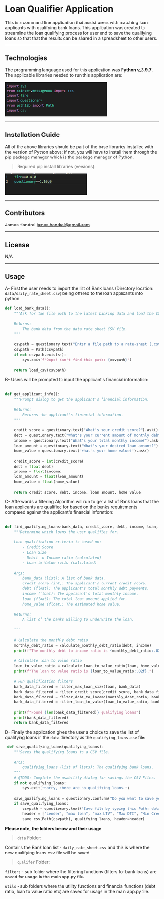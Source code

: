 # Loan Qualifier Application

This is a command line application that assist users with matching loan applicants with qualifying bank loans. This application was created to streamline the loan qualifying process for user and to save the qualifying loans so that that the results can be shared in a spreadsheet to other users.

---

## Technologies

The programming language used for this application was **Python v_3.9.7**.
The applicable libraries needed to run this application are:

![<Libraries>](./Images/Libraries%20snippit.png)

---

## Installation Guide

All of the above libraries should be part of the base libraries installed with the version of Python above; if not, you will have to install them through the pip package manager which is the package manager of Python.

>Required pip install libraries (versions):

![<PiP>](./Images/Required%20pip%20install%20Libraries.png)


---

## Contributors

James Handral
james.handral@gmail.com


---

## License


N/A

---
## Usage


A- First the user needs to import the list of Bank loans (Directory location: `data/daily_rate_sheet.csv`) being offered to the loan applicants into python:

```python
def load_bank_data():
    """Ask for the file path to the latest banking data and load the CSV file.

    Returns:
        The bank data from the data rate sheet CSV file.
    """

    csvpath = questionary.text("Enter a file path to a rate-sheet (.csv):").ask()
    csvpath = Path(csvpath)
    if not csvpath.exists():
        sys.exit(f"Oops! Can't find this path: {csvpath}")

    return load_csv(csvpath)
 ```   



B- Users will be prompted to input the applicant's financial information:

```python

def get_applicant_info():
    """Prompt dialog to get the applicant's financial information.

    Returns:
        Returns the applicant's financial information.
    """

    credit_score = questionary.text("What's your credit score?").ask()
    debt = questionary.text("What's your current amount of monthly debt?").ask()
    income = questionary.text("What's your total monthly income?").ask()
    loan_amount = questionary.text("What's your desired loan amount?").ask()
    home_value = questionary.text("What's your home value?").ask()

    credit_score = int(credit_score)
    debt = float(debt)
    income = float(income)
    loan_amount = float(loan_amount)
    home_value = float(home_value)

    return credit_score, debt, income, loan_amount, home_value
```

C- Afterwards a filtering Algorithm will run to get a list of Bank loans that the loan applicants are qualified for based on the banks requirements compared against the applicant's financial informtion:

```python

def find_qualifying_loans(bank_data, credit_score, debt, income, loan, home_value):
    """Determine which loans the user qualifies for.

    Loan qualification criteria is based on:
        - Credit Score
        - Loan Size
        - Debit to Income ratio (calculated)
        - Loan to Value ratio (calculated)

    Args:
        bank_data (list): A list of bank data.
        credit_score (int): The applicant's current credit score.
        debt (float): The applicant's total monthly debt payments.
        income (float): The applicant's total monthly income.
        loan (float): The total loan amount applied for.
        home_value (float): The estimated home value.

    Returns:
        A list of the banks willing to underwrite the loan.

    """

    # Calculate the monthly debt ratio
    monthly_debt_ratio = calculate_monthly_debt_ratio(debt, income)
    print(f"The monthly debt to income ratio is {monthly_debt_ratio:.02f}")

    # Calculate loan to value ratio
    loan_to_value_ratio = calculate_loan_to_value_ratio(loan, home_value)
    print(f"The loan to value ratio is {loan_to_value_ratio:.02f}.")

    # Run qualification filters
    bank_data_filtered = filter_max_loan_size(loan, bank_data)
    bank_data_filtered = filter_credit_score(credit_score, bank_data_filtered)
    bank_data_filtered = filter_debt_to_income(monthly_debt_ratio, bank_data_filtered)
    bank_data_filtered = filter_loan_to_value(loan_to_value_ratio, bank_data_filtered)

    print(f"Found {len(bank_data_filtered)} qualifying loans")
    print(bank_data_filtered)
    return bank_data_filtered
 ```  

 D- Finally the application gives the user a choice to save the list of qualifying loans in the `data` directory as the `qualifying_loans.csv` file:


```python
 def save_qualifying_loans(qualifying_loans):
    """Saves the qualifying loans to a CSV file.

    Args:
        qualifying_loans (list of lists): The qualifying bank loans.
    """
    # @TODO: Complete the usability dialog for savings the CSV Files.
    if not qualifying_loans:
        sys.exit("Sorry, there are no qualifying loans.")

    save_qualifying_loans = questionary.confirm("Do you want to save you qualifying loan list?").ask()
    if save_qualifying_loans:
        csvpath = questionary.text("Save file by typing this Path: data/qualifying_loans.csv").ask()
        header = ["Lender", "max loan", "max LTV", "Max DTI", "Min Credit", "Interest Rate"]
        save_csv(Path(csvpath), qualifying_loans, header=header)
```



**Please note, the folders below and their usage:**

 > `data` Folder:
   
Contains the Bank loan list - `daily_rate_sheet.csv` and this is where the new qualifying loans csv file will be saved.

>`qualifer` Folder:

`filters` - sub folder where the filtering functions (filters for bank loans) are saved for usage in the main app.py file.

`utils` - sub folders where the utility functions and financial functions (debt ratio, loan to value ratio etc) are saved for usage in the main app.py file.






